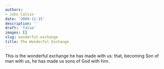 ```yaml
---
authors:
- John Calvin
date: '2009-11-15'
description: ''
draft: 'false'
images: []
slug: wonderful-exchange
title: The Wonderful Exchange
---
```


This is the wonderful exchange he has made with us: that, becoming Son of man with us, he has made us sons of God with him.